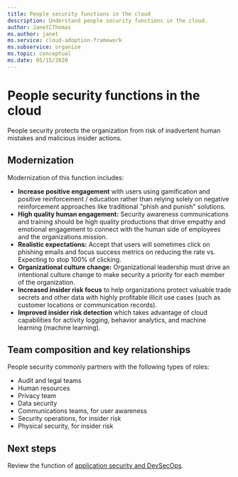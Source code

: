 ```yaml
---
title: People security functions in the cloud
description: Understand people security functions in the cloud.
author: JanetCThomas
ms.author: janet
ms.service: cloud-adoption-framework
ms.subservice: organize
ms.topic: conceptual
ms.date: 05/15/2020
---
```


# People security functions in the cloud

People security protects the organization from risk of inadvertent human mistakes and malicious insider actions.

## Modernization

Modernization of this function includes:

- **Increase positive engagement** with users using gamification and positive reinforcement / education rather than relying solely on negative reinforcement approaches like traditional "phish and punish" solutions.
- **High quality human engagement:** Security awareness communications and training should be high quality productions that drive empathy and emotional engagement to connect with the human side of employees and the organizations mission.
- **Realistic expectations:** Accept that users will sometimes click on phishing emails and focus success metrics on reducing the rate vs. Expecting to stop 100% of clicking.
- **Organizational culture change:** Organizational leadership must drive an intentional culture change to make security a priority for each member of the organization.
- **Increased insider risk focus** to help organizations protect valuable trade secrets and other data with highly profitable illicit use cases (such as customer locations or communication records).
- **Improved insider risk detection** which takes advantage of cloud capabilities for activity logging, behavior analytics, and machine learning (machine learning).

## Team composition and key relationships

People security commonly partners with the following types of roles:

- Audit and legal teams
- Human resources
- Privacy team
- Data security
- Communications teams, for user awareness
- Security operations, for insider risk
- Physical security, for insider risk

## Next steps

Review the function of [application security and DevSecOps](./cloud-security-application-security-devsecops.md).
